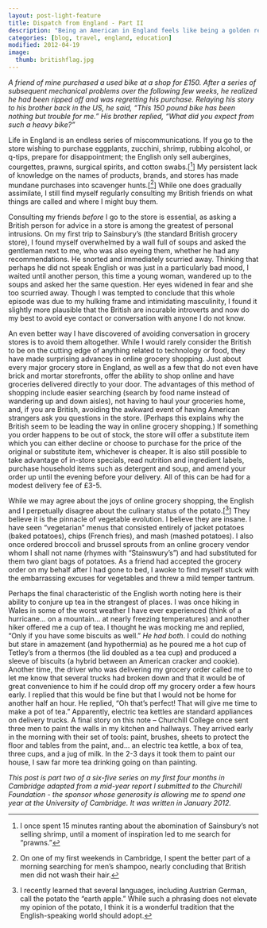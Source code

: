 ```yaml
---
layout: post-light-feature
title: Dispatch from England - Part II
description: "Being an American in England feels like being a golden retriever puppy at a funeral - incongruously enthusiac."
categories: [blog, travel, england, education]
modified: 2012-04-19
image:
  thumb: britishflag.jpg
---
```

<em>A friend of mine purchased a used bike at a shop for £150. After a series of subsequent mechanical problems over the following few weeks, he realized he had been ripped off and was regretting his purchase. Relaying his story to his brother back in the US, he said, “This 150 pound bike has been nothing but trouble for me.” His brother replied, “What did you expect from such a heavy bike?”</em>

Life in England is an endless series of miscommunications. If you go to the store wishing to purchase eggplants, zucchini, shrimp, rubbing alcohol, or q-tips, prepare for disappointment; the English only sell aubergines, courgettes, prawns, surgical spirits, and cotton swabs.[[^1]] My persistent lack of knowledge on the names of products, brands, and stores has made mundane purchases into scavenger hunts.[[^2]] While one does gradually assimilate, I still find myself regularly consulting my British friends on what things are called and where I might buy them.

Consulting my friends <em>before</em> I go to the store is essential, as asking a British person for advice in a store is among the greatest of personal intrusions. On my first trip to Sainsbury’s (the standard British grocery store), I found myself overwhelmed by a wall full of soups and asked the gentleman next to me, who was also eyeing them, whether he had any recommendations. He snorted and immediately scurried away. Thinking that perhaps he did not speak English or was just in a particularly bad mood, I waited until another person, this time a young woman, wandered up to the soups and asked her the same question. Her eyes widened in fear and she too scurried away. Though I was tempted to conclude that this whole episode was due to my hulking frame and intimidating masculinity, I found it slightly more plausible that the British are incurable introverts and now do my best to avoid eye contact or conversation with anyone I do not know.

An even better way I have discovered of avoiding conversation in grocery stores is to avoid them altogether. While I would rarely consider the British to be on the cutting edge of anything related to technology or food, they have made surprising advances in online grocery shopping. Just about every major grocery store in England, as well as a few that do not even have brick and mortar storefronts, offer the ability to shop online and have groceries delivered directly to your door. The advantages of this method of shopping include easier searching (search by food name instead of wandering up and down aisles), not having to haul your groceries home, and, if you are British, avoiding the awkward event of having American strangers ask you questions in the store. (Perhaps this explains why the British seem to be leading the way in online grocery shopping.) If something you order happens to be out of stock, the store will offer a substitute item which you can either decline or choose to purchase for the price of the original or substitute item, whichever is cheaper. It is also still possible to take advantage of in-store specials, read nutrition and ingredient labels, purchase household items such as detergent and soup, and amend your order up until the evening before your delivery. All of this can be had for a modest delivery fee of £3-5.

While we may agree about the joys of online grocery shopping, the English and I perpetually disagree about the culinary status of the potato.[[^3]] They believe it is the pinnacle of vegetable evolution. I believe they are insane. I have seen “vegetarian” menus that consisted entirely of jacket potatoes (baked potatoes), chips (French fries), and mash (mashed potatoes). I also once ordered broccoli and brussel sprouts from an online grocery vendor whom I shall not name (rhymes with “Stainswury’s”) and had substituted for them two giant bags of potatoes. As a friend had accepted the grocery order on my behalf after I had gone to bed, I awoke to find myself stuck with the embarrassing excuses for vegetables and threw a mild temper tantrum.

Perhaps the final characteristic of the English worth noting here is their ability to conjure up tea in the strangest of places. I was once hiking in Wales in some of the worst weather I have ever experienced (think of a hurricane... on a mountain... at nearly freezing temperatures) and another hiker offered me a cup of tea. I thought he was mocking me and replied, “Only if you have some biscuits as well.” <em>He had both</em>. I could do nothing but stare in amazement (and hypothermia) as he poured me a hot cup of Tetley’s from a thermos (the lid doubled as a tea cup) and produced a sleeve of biscuits (a hybrid between an American cracker and cookie). Another time, the driver who was delivering my grocery order called me to let me know that several trucks had broken down and that it would be of great convenience to him if he could drop off my grocery order a few hours early. I replied that this would be fine but that I would not be home for another half an hour. He replied, “Oh that’s perfect! That will give me time to make a pot of tea.” Apparently, electric tea kettles are standard appliances on delivery trucks. A final story on this note – Churchill College once sent three men to paint the walls in my kitchen and hallways. They arrived early in the morning with their set of tools: paint, brushes, sheets to protect the floor and tables from the paint, and... an electric tea kettle, a box of tea, three cups, and a jug of milk. In the 2-3 days it took them to paint our house, I saw far more tea drinking going on than painting.

<em>This post is part two of a six-five series on my first four months in Cambridge adapted from a mid-year report I submitted to the Churchill Foundation - the sponsor whose generosity is allowing me to spend one year at the University of Cambridge. It was written in January 2012.</em>

[^1]: I once spent 15 minutes ranting about the abomination of Sainsbury’s not selling shrimp, until a moment of inspiration led to me search for “prawns.”
[^2]: On one of my first weekends in Cambridge, I spent the better part of a morning searching for men’s shampoo, nearly concluding that British men did not wash their hair.
[^3]: I recently learned that several languages, including Austrian German, call the potato the “earth apple.” While such a phrasing does not elevate my opinion of the potato, I think it is a wonderful tradition that the English-speaking world should adopt.